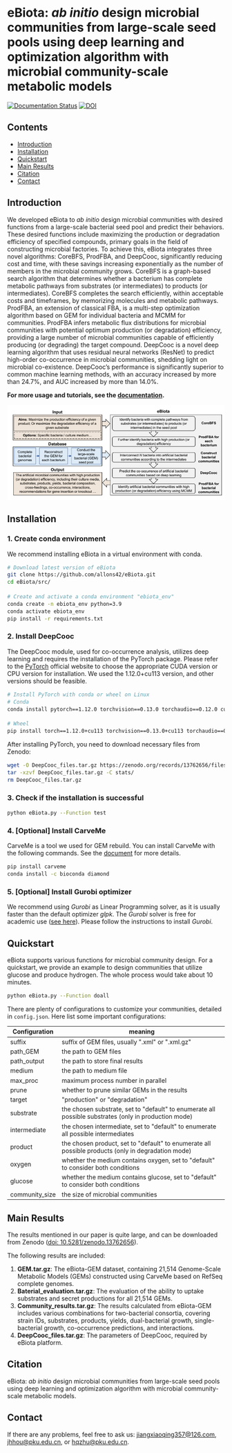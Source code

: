 # eBiota: *ab initio* design microbial communities from large-scale seed pools using deep learning and optimization algorithm with microbial community-scale metabolic models

[![Documentation Status](https://readthedocs.org/projects/ebiota/badge/?version=latest)](https://ebiota.readthedocs.io/en/latest/?badge=latest) [![DOI](https://zenodo.org/badge/DOI/10.5281/zenodo.13762656.svg)](https://doi.org/10.5281/zenodo.13762656)

## Contents

- [Introduction](#Introduction)
- [Installation](#Installation)
- [Quickstart](#Quickstart)
- [Main Results](#Main-Results)
- [Citation](#Citation)
- [Contact](#Contact)



## Introduction

We developed eBiota to *ab initio* design microbial communities with desired functions from a large-scale bacterial seed pool and predict their behaviors. These desired functions include maximizing the production or degradation efficiency of specified compounds, primary goals in the field of constructing microbial factories. To achieve this, eBiota integrates three novel algorithms: CoreBFS, ProdFBA, and DeepCooc, significantly reducing cost and time, with these savings increasing exponentially as the number of members in the microbial community grows. CoreBFS is a graph-based search algorithm that determines whether a bacterium has complete metabolic pathways from substrates (or intermediates) to products (or intermediates). CoreBFS completes the search efficiently, within acceptable costs and timeframes, by memorizing molecules and metabolic pathways. ProdFBA, an extension of classical FBA, is a multi-step optimization algorithm based on GEM for individual bacteria and MCMM for communities. ProdFBA infers metabolic flux distributions for microbial communities with potential optimum production (or degradation) efficiency, providing a large number of microbial communities capable of efficiently producing (or degrading) the target compound. DeepCooc is a novel deep learning algorithm that uses residual neural networks (ResNet) to predict high-order co-occurrence in microbial communities, shedding light on microbial co-existence. DeepCooc’s performance is significantly superior to common machine learning methods, with an accuracy increased by more than 24.7%, and AUC increased by more than 14.0%.

**For more usage and tutorials, see the [documentation](https://ebiota.readthedocs.io/en/latest/index.html).**

![workflow](img/Fig1.png)

## Installation

### 1. Create conda environment

We recommend installing eBiota in a virtual environment with conda.

```bash
# Download latest version of eBiota
git clone https://github.com/allons42/eBiota.git
cd eBiota/src/

# Create and activate a conda environment "ebiota_env"
conda create -n ebiota_env python=3.9
conda activate ebiota_env
pip install -r requirements.txt
```

### 2. Install DeepCooc

The DeepCooc module, used for co-occurrence analysis, utilizes deep learning and requires the installation of the PyTorch package. Please refer to the [PyTorch](https://pytorch.org/get-started/locally/) official website to choose the appropriate CUDA version or CPU version for installation. We used the 1.12.0+cu113 version, and other versions should be feasible.

```bash
# Install PyTorch with conda or wheel on Linux
# Conda
conda install pytorch==1.12.0 torchvision==0.13.0 torchaudio==0.12.0 cudatoolkit=11.3 -c pytorch

# Wheel
pip install torch==1.12.0+cu113 torchvision==0.13.0+cu113 torchaudio==0.12.0 --extra-index-url https://download.pytorch.org/whl/cu113
```

After installing PyTorch, you need to download necessary files from Zenodo:

```bash
wget -O DeepCooc_files.tar.gz https://zenodo.org/records/13762656/files/DeepCooc_files.tar.gz?download=1
tar -xzvf DeepCooc_files.tar.gz -C stats/
rm DeepCooc_files.tar.gz
```

### 3. Check if the installation is successful

```bash
python eBiota.py --Function test
```

### 4. [Optional] Install CarveMe

CarveMe is a tool we used for GEM rebuild. You can install CarveMe with the following commands. See the [document](https://carveme.readthedocs.io/) for more details.

```bash
pip install carveme
conda install -c bioconda diamond
```

### 5. [Optional] Install Gurobi optimizer

We recommend using *Gurobi* as Linear Programming solver, as it is usually faster than the default optimizer *glpk*. The *Gurobi* solver is free for academic use ([see here](https://www.gurobi.com/features/academic-named-user-license/)). Please follow the instructions to install *Gurobi*.

## Quickstart

eBiota supports various functions for microbial community design. For a quickstart, we provide an example to design communities that utilize glucose and produce hydrogen. The whole process would take about 10 minutes.

```bash
python eBiota.py --Function doall
```

There are plenty of configurations to customize your communities, detailed in `config.json`. Here list some important configurations:

| Configuration  | meaning                                                      |
| -------------- | ------------------------------------------------------------ |
| suffix         | suffix of GEM files, usually ".xml" or ".xml.gz"             |
| path_GEM       | the path to GEM files                                        |
| path_output    | the path to store final results                              |
| medium         | the path to medium file                                      |
| max_proc       | maximum process number in parallel                           |
| prune          | whether to prune similar GEMs in the results                 |
| target         | "production" or "degradation"                                |
| substrate      | the chosen substrate, set to "default" to enumerate all possible substrates (only in production mode) |
| intermediate   | the chosen intermediate, set to "default" to enumerate all possible intermediates |
| product        | the chosen product, set to "default" to enumerate all possible products (only in degradation mode) |
| oxygen         | whether the medium contains oxygen, set to "default" to consider both conditions |
| glucose        | whether the medium contains glucose, set to "default" to consider both conditions |
| community_size | the size of microbial communities                            |

## Main Results

The results mentioned in our paper is quite large, and can be downloaded from Zenodo ([doi: 10.5281/zenodo.13762656](https://doi.org/10.5281/zenodo.13762656)).

The following results are included:

1. **GEM.tar.gz**: The eBiota-GEM dataset, containing 21,514 Genome-Scale Metabolic Models (GEMs) constructed using CarveMe based on RefSeq complete genomes.
2. **Baterial_evaluation.tar.gz**: The evaluation of the ability to uptake substrates and secret productions for all 21,514 GEMs.
3. **Community_results.tar.gz**: The results calculated from eBiota-GEM includes various combinations for two-bacterial consortia, covering strain IDs, substrates, products, yields, dual-bacterial growth, single-bacterial growth, co-occurrence predictions, and interactions.
4. **DeepCooc_files.tar.gz**: The parameters of DeepCooc, required by eBiota platform.

## Citation

eBiota: *ab initio* design microbial communities from large-scale seed pools using deep learning and optimization algorithm with microbial community-scale metabolic models.

## Contact

If there are any problems, feel free to ask us: jiangxiaoqing357@126.com, jhhou@pku.edu.cn, or hqzhu@pku.edu.cn.
